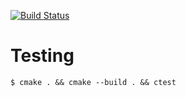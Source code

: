 [![Build Status](https://travis-ci.org/Yitsushi/cpp-commander.svg?branch=master)](https://travis-ci.org/Yitsushi/cpp-commander)

# Testing

```
$ cmake . && cmake --build . && ctest
```
